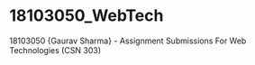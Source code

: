 # 18103050_WebTech

18103050 {Gaurav Sharma} - Assignment Submissions For Web Technologies (CSN 303)
